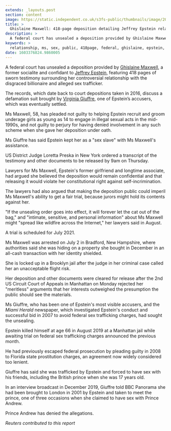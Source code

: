 ```yaml
--- 
extends: _layouts.post 
section: content 
image: https://static.independent.co.uk/s3fs-public/thumbnails/image/2020/08/25/21/ghislaine.jpg 
title: > 
  Ghislaine Maxwell: 418-page deposition detailing Jeffrey Epstein relationship is made public for first time 
description: > 
  A federal court has unsealed a deposition provided by Ghislaine Maxwell, a former socialite and confidant to Jeffrey Epstein, featuring 418 pages of sworn testimony surrounding her controversial relationship with the disgraced billionaire and alleged sex trafficker.Ms Giuffre has said Epstein kept her as a "sex slave" with Ms Maxwell's assistance.Lawyers for Ms Maxwell, Epstein's former girlfriend and longtime associate, had argued she believed the deposition would remain confidential and that releasing it would violate her constitutional right against self-incrimination.Ms Maxwell was arrested on July 2 in Bradford, New Hampshire, where authorities said she was hiding on a property she bought in December in an all-cash transaction with her identity shielded.Epstein killed himself at age 66 in August 2019 at a Manhattan jail while awaiting trial on federal sex trafficking charges announced the previous month. 
keywords: > 
  relationship, ms, sex, public, 418page, federal, ghislaine, epstein, detailing, deposition, trial, maxwell, prince, giuffre, jeffrey, epsteins 
date: 1603376824.9860005 
--- 
```

<div><p class="sc-pQGev lbdMzz above-article-prompt-donations"></p><p>A federal court has unsealed a deposition provided by <a href="/topic/ghislaine-maxwell">Ghislaine Maxwell</a>, a former socialite and confidant to <a href="/topic/jeffrey-epstein">Jeffrey Epstein</a>, featuring 418 pages of sworn testimony surrounding her controversial relationship with the disgraced billionaire and alleged sex trafficker.</p><p>The records, which date back to court depositions taken in 2016, discuss a defamation suit brought by <a href="/topic/virginia-giuffre">Virginia Giuffre</a>, one of Epstein&#8217;s accusers, which was eventually settled.&#160;</p><p></p><p>Ms Maxwell, 58, has pleaded not guilty to helping Epstein recruit and groom underage girls as young as 14 to engage in illegal sexual acts in the mid-1990s, and not guilty to perjury for having denied involvement in any such scheme when she gave her deposition under oath.</p><p id="article-im-prompt"></p><p>Ms Giuffre has said Epstein kept her as a "sex slave" with Ms Maxwell's assistance.</p><p></p><p>US District Judge Loretta Preska in New York ordered a transcript of the testimony and other documents to be released by 9am on Thursday.</p><p></p><p class="sc-paWCZ jvKDQp"></p><p class="sc-paWCZ jvKDQp"></p><p class="sc-paWCZ jvKDQp"></p><p>Lawyers for Ms Maxwell, Epstein's former girlfriend and longtime associate, had argued she believed the deposition would remain confidential and that releasing it would violate her constitutional right against self-incrimination.</p><p>The lawyers had also argued that making the deposition public could imperil Ms Maxwell's ability to get a fair trial, because jurors might hold its contents against her.</p><p>"If the unsealing order goes into effect, it will forever let the cat out of the bag," and "intimate, sensitive, and personal information" about Ms Maxwell might "spread like wildfire across the Internet," her lawyers said in August.</p><p id="taboola-carousel-thumbnails"></p><p>A trial is scheduled for July 2021.</p><p>Ms Maxwell was arrested on July 2 in Bradford, New Hampshire, where authorities said she was hiding on a property she bought in December in an all-cash transaction with her identity shielded.</p><p>She is locked up in a Brooklyn jail after the judge in her criminal case called her an unacceptable flight risk.</p><p>Her deposition and other documents were cleared for release after the 2nd US Circuit Court of Appeals in Manhattan on Monday rejected her "meritless" arguments that her interests outweighed the presumption the public should see the materials.</p><p>Ms Giuffre, who has been one of Epstein's most visible accusers, and the <i>Miami Herald</i> newspaper, which investigated Epstein's conduct and successful bid in 2007 to avoid federal sex trafficking charges, had sought the unsealing.</p><p>Epstein killed himself at age 66 in August 2019 at a Manhattan jail while awaiting trial on federal sex trafficking charges announced the previous month.</p><p></p><p>He had previously escaped federal prosecution by pleading guilty in 2008 to Florida state prostitution charges, an agreement now widely considered too lenient.</p><p>Giuffre has said she was trafficked by Epstein and forced to have sex with his friends, including the British prince when she was 17 years old.</p><p></p><p>In an interview broadcast in December 2019, Giuffre told BBC Panorama she had been brought to London in 2001 by Epstein and taken to meet the prince, one of three occasions when she claimed to have sex with Prince Andrew.</p><p>Prince Andrew has denied the allegations.</p><p><i>Reuters contributed to this report</i></p><p class="sc-qPyvj iXzmwK"></p></div>